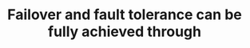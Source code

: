 ---
layout: answer
title: "Failover and fault tolerance can be fully achieved through"
blurb: "<p>AZs are never more than 100km apart. This is a requirement in order to keep latency between the two AZs as low as possible.</p>
<p>Every other point abo"
quid: 201
---